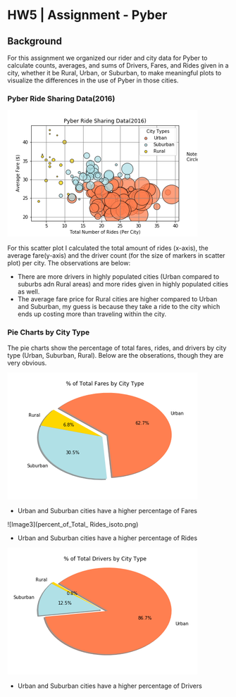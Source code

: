 # HW5 | Assignment - Pyber

## Background
For this assignment we organized our rider and city data for Pyber to calculate counts, averages, and sums of Drivers, Fares, and Rides given in a city, whether it be Rural, Urban, or Suburban, to make meaningful plots to visualize the differences in the use of Pyber in those cities.

### Pyber Ride Sharing Data(2016)

![Image1](Pyber_Ride_Sharing_Data_isoto.png)

For this scatter plot I calculated the total amount of rides (x-axis), the average fare(y-axis) and the driver count (for the size of markers in scatter plot) per city. The observations are below:
* There are more drivers in highly populated cities (Urban compared to suburbs adn Rural areas) and more rides given in highly populated cities as well.
* The average fare price for Rural cities are higher compared to Urban and Suburban, my guess is because they take a ride to the city which ends up costing more than traveling within the city.

### Pie Charts by City Type
The pie charts show the percentage of total fares, rides, and drivers by city type (Urban, Suburban, Rural). Below are the obserations, though they are very obvious.

![Image2](percent_of_Total_Fares_isoto.png)
* Urban and Suburban cities have a higher percentage of Fares


![Image3](percent_of_Total_ Rides_isoto.png)
* Urban and Suburban cities have a higher percentage of Rides


![Image4](percent_of_Total_Drivers_isoto.png)
* Urban and Suburban cities have a higher percentage of Drivers
